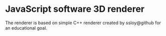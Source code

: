 # JavaScript software 3D renderer

The renderer is based on simple C++ renderer created by ssloy@github for an educational goal.

